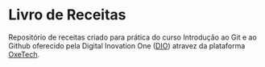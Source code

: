 # Livro de Receitas

Repositório de receitas criado para prática do curso Introdução ao Git e ao Github oferecido pela Digital Inovation One ([DIO](https://web.dio.me/home)) atravez da plataforma [OxeTech](https://oxetech.al.gov.br/cursos).